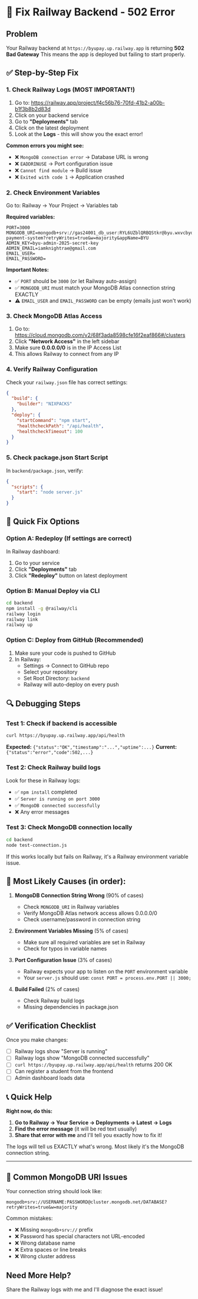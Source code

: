 # 🔧 Fix Railway Backend - 502 Error

## Problem
Your Railway backend at `https://byupay.up.railway.app` is returning **502 Bad Gateway**
This means the app is deployed but failing to start properly.

## ✅ Step-by-Step Fix

### 1. Check Railway Logs (MOST IMPORTANT!)

1. Go to: https://railway.app/project/f4c56b76-70fd-41b2-a00b-b1f3b8b2d83d
2. Click on your backend service
3. Go to **"Deployments"** tab
4. Click on the latest deployment
5. Look at the **Logs** - this will show you the exact error!

**Common errors you might see:**
- ❌ `MongoDB connection error` → Database URL is wrong
- ❌ `EADDRINUSE` → Port configuration issue
- ❌ `Cannot find module` → Build issue
- ❌ `Exited with code 1` → Application crashed

### 2. Check Environment Variables

Go to: Railway → Your Project → Variables tab

**Required variables:**

```
PORT=3000
MONGODB_URI=mongodb+srv://gas24001_db_user:RYL6UZblQRBQStkr@byu.wxvcbyd.mongodb.net/byu-payment-system?retryWrites=true&w=majority&appName=BYU
ADMIN_KEY=byu-admin-2025-secret-key
ADMIN_EMAIL=iamknightrae@gmail.com
EMAIL_USER=
EMAIL_PASSWORD=
```

**Important Notes:**
- ✅ `PORT` should be `3000` (or let Railway auto-assign)
- ✅ `MONGODB_URI` must match your MongoDB Atlas connection string EXACTLY
- ⚠️  `EMAIL_USER` and `EMAIL_PASSWORD` can be empty (emails just won't work)

### 3. Check MongoDB Atlas Access

1. Go to: https://cloud.mongodb.com/v2/68f3ada8598cfe16f2eaf866#/clusters
2. Click **"Network Access"** in the left sidebar
3. Make sure **0.0.0.0/0** is in the IP Access List
4. This allows Railway to connect from any IP

### 4. Verify Railway Configuration

Check your `railway.json` file has correct settings:
```json
{
  "build": {
    "builder": "NIXPACKS"
  },
  "deploy": {
    "startCommand": "npm start",
    "healthcheckPath": "/api/health",
    "healthcheckTimeout": 100
  }
}
```

### 5. Check package.json Start Script

In `backend/package.json`, verify:
```json
{
  "scripts": {
    "start": "node server.js"
  }
}
```

## 🚀 Quick Fix Options

### Option A: Redeploy (If settings are correct)

In Railway dashboard:
1. Go to your service
2. Click **"Deployments"** tab
3. Click **"Redeploy"** button on latest deployment

### Option B: Manual Deploy via CLI

```bash
cd backend
npm install -g @railway/cli
railway login
railway link
railway up
```

### Option C: Deploy from GitHub (Recommended)

1. Make sure your code is pushed to GitHub
2. In Railway:
   - Settings → Connect to GitHub repo
   - Select your repository
   - Set Root Directory: `backend`
   - Railway will auto-deploy on every push

## 🔍 Debugging Steps

### Test 1: Check if backend is accessible
```bash
curl https://byupay.up.railway.app/api/health
```

**Expected:** `{"status":"OK","timestamp":"...","uptime":...}`
**Current:** `{"status":"error","code":502,...}`

### Test 2: Check Railway build logs
Look for these in Railway logs:
- ✅ `npm install` completed
- ✅ `Server is running on port 3000`
- ✅ `MongoDB connected successfully`
- ❌ Any error messages

### Test 3: Check MongoDB connection locally
```bash
cd backend
node test-connection.js
```

If this works locally but fails on Railway, it's a Railway environment variable issue.

## 🎯 Most Likely Causes (in order):

1. **MongoDB Connection String Wrong** (90% of cases)
   - Check `MONGODB_URI` in Railway variables
   - Verify MongoDB Atlas network access allows 0.0.0.0/0
   - Check username/password in connection string

2. **Environment Variables Missing** (5% of cases)
   - Make sure all required variables are set in Railway
   - Check for typos in variable names

3. **Port Configuration Issue** (3% of cases)
   - Railway expects your app to listen on the `PORT` environment variable
   - Your `server.js` should use: `const PORT = process.env.PORT || 3000;`

4. **Build Failed** (2% of cases)
   - Check Railway build logs
   - Missing dependencies in package.json

## ✅ Verification Checklist

Once you make changes:

- [ ] Railway logs show "Server is running"
- [ ] Railway logs show "MongoDB connected successfully"
- [ ] `curl https://byupay.up.railway.app/api/health` returns 200 OK
- [ ] Can register a student from the frontend
- [ ] Admin dashboard loads data

## 📞 Quick Help

**Right now, do this:**

1. **Go to Railway → Your Service → Deployments → Latest → Logs**
2. **Find the error message** (it will be red text usually)
3. **Share that error with me** and I'll tell you exactly how to fix it!

The logs will tell us EXACTLY what's wrong. Most likely it's the MongoDB connection string.

---

## 🔧 Common MongoDB URI Issues

Your connection string should look like:
```
mongodb+srv://USERNAME:PASSWORD@cluster.mongodb.net/DATABASE?retryWrites=true&w=majority
```

Common mistakes:
- ❌ Missing `mongodb+srv://` prefix
- ❌ Password has special characters not URL-encoded
- ❌ Wrong database name
- ❌ Extra spaces or line breaks
- ❌ Wrong cluster address

## Need More Help?

Share the Railway logs with me and I'll diagnose the exact issue!

